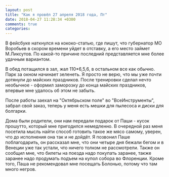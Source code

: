 ```yaml
---
layout: post
title: "Как я провёл 27 апреля 2018 года, Пт"
date: 2018-04-27 11:28:34 +0300
comments: true
categories: 
---
```

В фейсбуке наткнулся на кококо-статью, где пишут, что губернатор МО Воробьев в скором времени уйдет в отставку, а его место займет М.Ликсутов. По какой-то причине последний представляется мне более удачным вариантом.

В обед потащился в зал, жал 110\*6,5,6, в остальном все как обычно. Парк за окном начинает зеленеть. Я просто не верю, что мы уже почти дотянули до майских праздников. После тренировки сделал нечто необычное - оформил заморозку до конца майских праздников, впервые мне удалось об этом не забыть.

После работы заехал на "Октябрьском поле" во "ВсеИнструменты", забрал свой заказ, теперь у меня есть мешки для пылесоса и диски для болгарки.

Дома были родители, они нам передали подарок от Паши - кусок прошутто, который мне пригодился немедленно. В очередной раз меня посетила мысль найти способ готовить такое же мясо самому, уверен, что до исполнения она так и не дойдёт. Я позвонил Паше поблагодарить, он рассказал мне, что они четыре дня бежали бегом и в Венеции уже так устали, что ничего толком не рассмотрели. Также он сообщил мне, что билеты на поезда надо покупать заранее, также заранее надо продумать подъем на купол собора во Флоренции. Кроме того, Паша не рекомендовал мне посещать Болонью, потому что там много негров. 